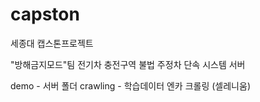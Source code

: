 # capston
세종대 캡스톤프로젝트


"방해금지모드"팀 전기차 충전구역 불법 주정차 단속 시스템 서버

demo - 서버 폴더
crawling - 학습데이터 엔카 크롤링 (셀레니움)

